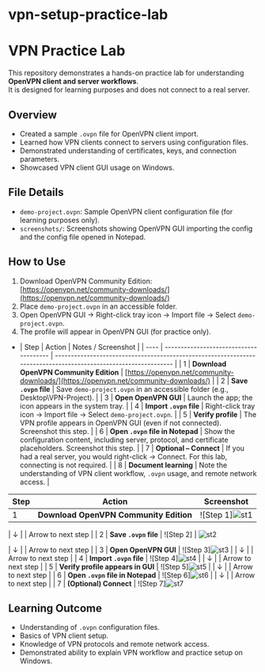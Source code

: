 # vpn-setup-practice-lab
# VPN Practice Lab

This repository demonstrates a hands-on practice lab for understanding **OpenVPN client and server workflows**.  
It is designed for learning purposes and does not connect to a real server.

## Overview

- Created a sample `.ovpn` file for OpenVPN client import.
- Learned how VPN clients connect to servers using configuration files.
- Demonstrated understanding of certificates, keys, and connection parameters.
- Showcased VPN client GUI usage on Windows.

## File Details

- `demo-project.ovpn`: Sample OpenVPN client configuration file (for learning purposes only).
- `screenshots/`: Screenshots showing OpenVPN GUI importing the config and the config file opened in Notepad.

## How to Use

1. Download OpenVPN Community Edition: [https://openvpn.net/community-downloads/](https://openvpn.net/community-downloads/)
2. Place `demo-project.ovpn` in an accessible folder.
3. Open OpenVPN GUI → Right-click tray icon → Import file → Select `demo-project.ovpn`.
4. The profile will appear in OpenVPN GUI (for practice only).

- | Step | Action                                 | Notes / Screenshot                                                                                              |
| ---- | -------------------------------------- | --------------------------------------------------------------------------------------------------------------- |
| 1    | **Download OpenVPN Community Edition** | [https://openvpn.net/community-downloads/](https://openvpn.net/community-downloads/)                            |
| 2    | **Save `.ovpn` file**                  | Save `demo-project.ovpn` in an accessible folder (e.g., Desktop\VPN-Project).                                   |
| 3    | **Open OpenVPN GUI**                   | Launch the app; the icon appears in the system tray.                                                            |
| 4    | **Import `.ovpn` file**                | Right-click tray icon → Import file → Select `demo-project.ovpn`.                                               |
| 5    | **Verify profile**                     | The VPN profile appears in OpenVPN GUI (even if not connected). Screenshot this step.                           |
| 6    | **Open `.ovpn` file in Notepad**       | Show the configuration content, including server, protocol, and certificate placeholders. Screenshot this step. |
| 7    | **Optional – Connect**                 | If you had a real server, you would right-click → Connect. For this lab, connecting is not required.            |
| 8    | **Document learning**                  | Note the understanding of VPN client workflow, `.ovpn` usage, and remote network access.                        |


| Step | Action                                 | Screenshot                                 |
| ---- | -------------------------------------- | ------------------------------------------ |
| 1    | **Download OpenVPN Community Edition** | ![Step 1]![st1](https://github.com/user-attachments/assets/2632b0f0-52db-4ef3-951d-8506c7d5deb9)

| ↓    |                                        | Arrow to next step                         |
| 2    | **Save `.ovpn` file**                  | ![Step 2] | ![st2](https://github.com/user-attachments/assets/d7837103-b7ef-4bfd-8c6b-80b525c5badd)

| ↓    |                                        | Arrow to next step                         |
| 3    | **Open OpenVPN GUI**                   | ![Step 3]![st3](https://github.com/user-attachments/assets/24b6e6fd-9a1c-4e39-ad8e-bd47d5b74467)
 |
| ↓    |                                        | Arrow to next step                         |
| 4    | **Import `.ovpn` file**                | ![Step 4]![st4](https://github.com/user-attachments/assets/7e573799-277a-4e71-8595-185082714788)
   |
| ↓    |                                        | Arrow to next step                         |
| 5    | **Verify profile appears in GUI**      | ![Step 5]![st5](https://github.com/user-attachments/assets/d3784199-be9f-4bd9-be66-7a7e15ff62e3)
   |
| ↓    |                                        | Arrow to next step                         |
| 6    | **Open `.ovpn` file in Notepad**       | ![Step 6]![st6](https://github.com/user-attachments/assets/111dddeb-c0dc-4009-9503-f3aeefd603e7)
 |
| ↓    |                                        | Arrow to next step                         |
| 7    | **(Optional) Connect**                 | ![Step 7]![st7](https://github.com/user-attachments/assets/d85cbb88-75dd-4a12-8e69-7a547e0d35b3)
                                       
## Learning Outcome

- Understanding of `.ovpn` configuration files.
- Basics of VPN client setup.
- Knowledge of VPN protocols and remote network access.
- Demonstrated ability to explain VPN workflow and practice setup on Windows.
